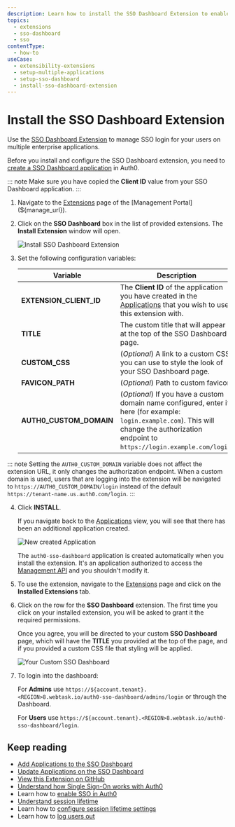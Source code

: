 ```yaml
---
description: Learn how to install the SSO Dashboard Extension to enable SSO login for your applications.  
topics:
  - extensions
  - sso-dashboard
  - sso
contentType:
  - how-to
useCase: 
  - extensibility-extensions
  - setup-multiple-applications
  - setup-sso-dashboard
  - install-sso-dashboard-extension
---
```


# Install the SSO Dashboard Extension

Use the [SSO Dashboard Extension](/extensions/sso-dashboard) to manage SSO login for your users on multiple enterprise applications. 

Before you install and configure the SSO Dashboard extension, you need to [create a SSO Dashboard application](/extensions/sso-dashboard-create-app) in Auth0. 

::: note
Make sure you have copied the **Client ID** value from your SSO Dashboard application. 
:::

1. Navigate to the [Extensions](${manage_url}/#/extensions) page of the [Management Portal](${manage_url}).

2. Click on the **SSO Dashboard** box in the list of provided extensions. The **Install Extension** window will open.

    ![Install SSO Dashboard Extension](/media/articles/extensions/sso-dashboard/install-extension.png)

3. Set the following configuration variables:

    | Variable | Description |
    | --- | --- |
    | **EXTENSION_CLIENT_ID** | The **Client ID** of the application you have created in the [Applications](${manage_url}/#/applications) that you wish to use this extension with. |
    | **TITLE** | The custom title that will appear at the top of the SSO Dashboard page. |
    | **CUSTOM_CSS** | (*Optional*) A link to a custom CSS you can use to style the look of your SSO Dashboard page. |
    | **FAVICON_PATH** | (*Optional*) Path to custom favicon. |
    | **AUTH0_CUSTOM_DOMAIN** | (*Optional*) If you have a custom domain name configured, enter it here (for example: `login.example.com`). This will change the authorization endpoint to `https://login.example.com/login`. |

::: note
Setting the `AUTH0_CUSTOM_DOMAIN` variable does not affect the extension URL, it only changes the authorization endpoint. When a custom domain is used, users that are logging into the extension will be navigated to `https://AUTH0_CUSTOM_DOMAIN/login` instead of the default `https://tenant-name.us.auth0.com/login`. 
:::

4. Click **INSTALL**.

    If you navigate back to the [Applications](${manage_url}/#/applications) view, you will see that there has been an additional application created.

    ![New created Application](/media/articles/extensions/sso-dashboard/new-client.png)

    The `auth0-sso-dashboard` application is created automatically when you install the extension. It's an application authorized to access the [Management API](/api/management/v2) and you shouldn't modify it.

5. To use the extension, navigate to the [Extensions](${manage_url}/#/extensions) page and click on the **Installed Extensions** tab.

6. Click on the row for the **SSO Dashboard** extension. The first time you click on your installed extension, you will be asked to grant it the required permissions.

    Once you agree, you will be directed to your custom **SSO Dashboard** page, which will have the **TITLE** you provided at the top of the page, and if you provided a custom CSS file that styling will be applied.

    ![Your Custom SSO Dashboard](/media/articles/extensions/sso-dashboard/dashboard.png)

7. To login into the dashboard:

    For **Admins** use `https://${account.tenant}.<REGION>8.webtask.io/auth0-sso-dashboard/admins/login` or through the Dashboard.

    For **Users** use `https://${account.tenant}.<REGION>8.webtask.io/auth0-sso-dashboard/login`.

## Keep reading

- [Add Applications to the SSO Dashboard](/extensions/sso-dashboard-add-apps)
- [Update Applications on the SSO Dashboard](/extensons/sso-dashboard-update-apps)
- [View this Extension on GitHub](https://github.com/auth0-extensions/auth0-sso-dashboard-extension)
- [Understand how Single Sign-On works with Auth0](/sso/current/sso-auth0)
- Learn how to [enable SSO in Auth0](/dashboard/guides/tenants/enable-sso-tenant)
- [Understand session lifetime](/sessions/concepts/session-lifetime)
- Learn how to [configure session lifetime settings](/dashboard/guides/tenants/configure-session-lifetime-settings)
- Learn how to [log users out](/logout)
